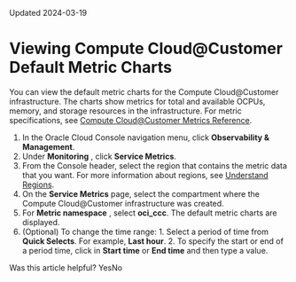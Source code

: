 Updated 2024-03-19
# Viewing Compute Cloud@Customer Default Metric Charts
You can view the default metric charts for the Compute Cloud@Customer infrastructure. The charts show metrics for total and available OCPUs, memory, and storage resources in the infrastructure.
For metric specifications, see [Compute Cloud@Customer Metrics Reference](https://docs.oracle.com/en-us/iaas/compute-cloud-at-customer/topics/metrics/metrics-reference.htm#metrics-reference "See a list of metrics emitted by Compute Cloud@Customer using the oci_ccc metric namespace.").
  1. In the Oracle Cloud Console navigation menu, click **Observability & Management**.
  2. Under **Monitoring** , click **Service Metrics**.
  3. From the Console header, select the region that contains the metric data that you want.
For more information about regions, see [Understand Regions](https://docs.oracle.com/iaas/Content/GSG/Concepts/applications-home-page.htm#apps-understand-regions).
  4. On the **Service Metrics** page, select the compartment where the Compute Cloud@Customer infrastructure was created.
  5. For **Metric namespace** , select **oci_ccc**.
The default metric charts are displayed.
  6. (Optional) To change the time range:
    1. Select a period of time from **Quick Selects**. For example, **Last hour**.
    2. To specify the start or end of a period time, click in **Start time** or **End time** and then type a value.


Was this article helpful?
YesNo

